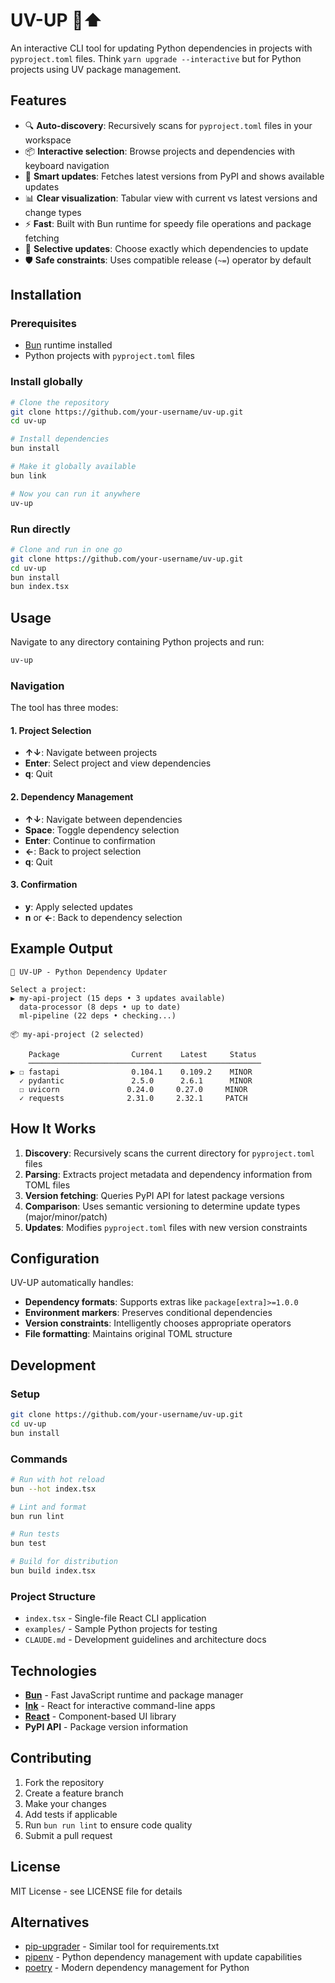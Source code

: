 # UV-UP 🐍⬆️

An interactive CLI tool for updating Python dependencies in projects with `pyproject.toml` files. Think `yarn upgrade --interactive` but for Python projects using UV package management.

## Features

- 🔍 **Auto-discovery**: Recursively scans for `pyproject.toml` files in your workspace
- 📦 **Interactive selection**: Browse projects and dependencies with keyboard navigation
- 🔄 **Smart updates**: Fetches latest versions from PyPI and shows available updates
- 📊 **Clear visualization**: Tabular view with current vs latest versions and change types
- ⚡ **Fast**: Built with Bun runtime for speedy file operations and package fetching
- 🎯 **Selective updates**: Choose exactly which dependencies to update
- 🛡️ **Safe constraints**: Uses compatible release (`~=`) operator by default

## Installation

### Prerequisites

- [Bun](https://bun.sh/) runtime installed
- Python projects with `pyproject.toml` files

### Install globally

```bash
# Clone the repository
git clone https://github.com/your-username/uv-up.git
cd uv-up

# Install dependencies
bun install

# Make it globally available
bun link

# Now you can run it anywhere
uv-up
```

### Run directly

```bash
# Clone and run in one go
git clone https://github.com/your-username/uv-up.git
cd uv-up
bun install
bun index.tsx
```

## Usage

Navigate to any directory containing Python projects and run:

```bash
uv-up
```

### Navigation

The tool has three modes:

#### 1. Project Selection
- **↑↓**: Navigate between projects
- **Enter**: Select project and view dependencies
- **q**: Quit

#### 2. Dependency Management
- **↑↓**: Navigate between dependencies
- **Space**: Toggle dependency selection
- **Enter**: Continue to confirmation
- **←**: Back to project selection
- **q**: Quit

#### 3. Confirmation
- **y**: Apply selected updates
- **n** or **←**: Back to dependency selection

## Example Output

```
🐍 UV-UP - Python Dependency Updater

Select a project:
▶ my-api-project (15 deps • 3 updates available)
  data-processor (8 deps • up to date)
  ml-pipeline (22 deps • checking...)

📦 my-api-project (2 selected)

    Package                Current    Latest     Status
    ────────────────────────────────────────────────────
▶ ☐ fastapi                0.104.1    0.109.2    MINOR
  ✓ pydantic               2.5.0      2.6.1      MINOR
  ☐ uvicorn               0.24.0     0.27.0     MINOR
  ✓ requests              2.31.0     2.32.1     PATCH
```

## How It Works

1. **Discovery**: Recursively scans the current directory for `pyproject.toml` files
2. **Parsing**: Extracts project metadata and dependency information from TOML files
3. **Version fetching**: Queries PyPI API for latest package versions
4. **Comparison**: Uses semantic versioning to determine update types (major/minor/patch)
5. **Updates**: Modifies `pyproject.toml` files with new version constraints

## Configuration

UV-UP automatically handles:

- **Dependency formats**: Supports extras like `package[extra]>=1.0.0`
- **Environment markers**: Preserves conditional dependencies
- **Version constraints**: Intelligently chooses appropriate operators
- **File formatting**: Maintains original TOML structure

## Development

### Setup

```bash
git clone https://github.com/your-username/uv-up.git
cd uv-up
bun install
```

### Commands

```bash
# Run with hot reload
bun --hot index.tsx

# Lint and format
bun run lint

# Run tests
bun test

# Build for distribution
bun build index.tsx
```

### Project Structure

- `index.tsx` - Single-file React CLI application
- `examples/` - Sample Python projects for testing
- `CLAUDE.md` - Development guidelines and architecture docs

## Technologies

- **[Bun](https://bun.sh/)** - Fast JavaScript runtime and package manager
- **[Ink](https://github.com/vadimdemedes/ink)** - React for interactive command-line apps
- **[React](https://react.dev/)** - Component-based UI library
- **PyPI API** - Package version information

## Contributing

1. Fork the repository
2. Create a feature branch
3. Make your changes
4. Add tests if applicable
5. Run `bun run lint` to ensure code quality
6. Submit a pull request

## License

MIT License - see LICENSE file for details

## Alternatives

- [pip-upgrader](https://github.com/simionbaws/pip-upgrader) - Similar tool for requirements.txt
- [pipenv](https://pipenv.pypa.io/) - Python dependency management with update capabilities
- [poetry](https://python-poetry.org/) - Modern dependency management for Python
